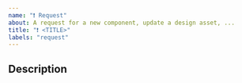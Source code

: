 ```yaml
---
name: "❗ Request"
about: A request for a new component, update a design asset, ...
title: "❗ <TITLE>"
labels: "request"
---
```


## Description

<!-- fill this out -->


